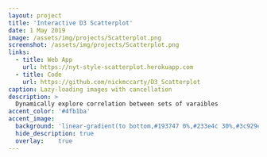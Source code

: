 ```yaml
---
layout: project
title: 'Interactive D3 Scatterplot'
date: 1 May 2019
image: /assets/img/projects/Scatterplot.png
screenshot: /assets/img/projects/Scatterplot.png
links:
  - title: Web App
    url: https://nyt-style-scatterplot.herokuapp.com
  - title: Code
    url: https://github.com/nickmccarty/D3_Scatterplot
caption: Lazy-loading images with cancellation
description: >
  Dynamically explore correlation between sets of varaibles
accent_color: '#4fb1ba'
accent_image:
  background: 'linear-gradient(to bottom,#193747 0%,#233e4c 30%,#3c929e 50%,#d5d5d4 70%,#cdccc8 100%)'
  hide_description: true
  overlay:    true
---
```

